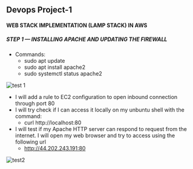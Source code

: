 
## Devops Project-1
#### WEB STACK IMPLEMENTATION (LAMP STACK) IN AWS
##### STEP 1 — INSTALLING APACHE AND UPDATING THE FIREWALL
* Commands:
  * sudo apt update
  * sudo apt install apache2
  * sudo systemctl status apache2
  
![test 1](https://user-images.githubusercontent.com/115363604/198828193-1e72d93d-eec5-49a2-95f0-a350a0b1941b.png)

* I will add a rule to EC2 configuration to open inbound connection through port 80
* I will try check if I can access it locally on my unbuntu shell with the command:
     * curl http://localhost:80 
* I will test if my Apache HTTP server can respond to request from the internet. I will open my web browser and try to access using the following url
    *  http://44.202.243.191:80

![test2](https://user-images.githubusercontent.com/115363604/198828831-66975455-92db-4769-903b-bcb3c89d23a2.png)
